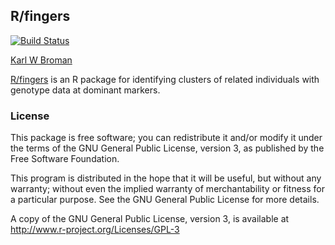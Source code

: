 ## R/fingers

[![Build Status](https://travis-ci.org/kbroman/qtlsim.svg?branch=master)](https://travis-ci.org/kbroman/qtlsim)

[Karl W Broman](http://kbroman.org)

[R/fingers](https://github.com/kbroman/fingers) is an R package for identifying clusters of related
individuals with genotype data at dominant markers.

### License

This package is free software; you can redistribute it and/or modify it
under the terms of the GNU General Public License, version 3, as
published by the Free Software Foundation.

This program is distributed in the hope that it will be useful, but
without any warranty; without even the implied warranty of
merchantability or fitness for a particular purpose.  See the GNU
General Public License for more details.

A copy of the GNU General Public License, version 3, is available at  
<http://www.r-project.org/Licenses/GPL-3>
